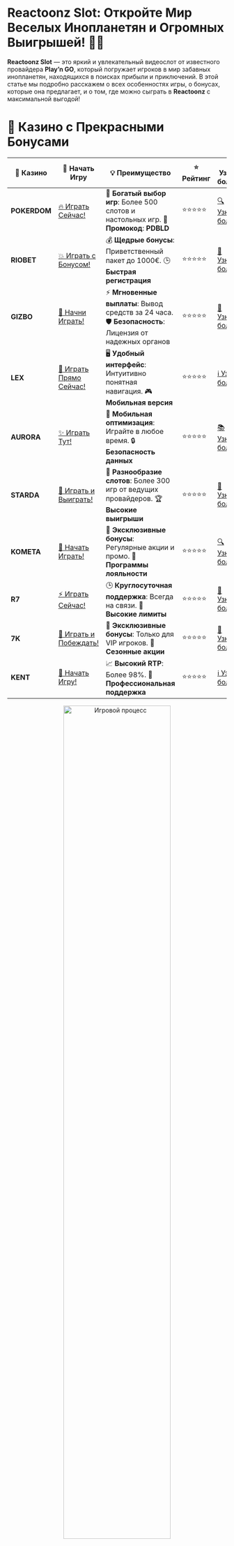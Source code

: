 # **Reactoonz Slot: Откройте Мир Веселых Инопланетян и Огромных Выигрышей! 👾🚀**

**Reactoonz Slot** — это яркий и увлекательный видеослот от известного провайдера **Play’n GO**, который погружает игроков в мир забавных инопланетян, находящихся в поисках прибыли и приключений. В этой статье мы подробно расскажем о всех особенностях игры, о бонусах, которые она предлагает, и о том, где можно сыграть в **Reactoonz** с максимальной выгодой!

# 🌟 Казино с Прекрасными Бонусами

| 🎲 **Казино** | 🔗 **Начать Игру** | 💡 **Преимущество** | ⭐ **Рейтинг** | 🔗 **Узнать больше** | 🆕 **Новая информация** |
|--------------|---------------------|---------------------|----------------|----------------------|-------------------------|
| **POKERDOM**  | [🔥 Играть Сейчас!](https://brandplay.link/4k77v2yx) | 🎉 **Богатый выбор игр**: Более 500 слотов и настольных игр. 🎁 **Промокод**: **PDBLD** | ⭐⭐⭐⭐⭐ | [🔍 Узнать больше](https://brandplay.link/4k77v2yx) | 🏆 **Победители турниров** получают эксклюзивные подарки! |
| **RIOBET**    | [💥 Играть с Бонусом!](https://brandplay.link/7xBLTPyj) | 💰 **Щедрые бонусы**: Приветственный пакет до 1000€. 🕒 **Быстрая регистрация** | ⭐⭐⭐⭐⭐ | [📖 Узнать больше](https://brandplay.link/7xBLTPyj) | 💬 **Поддержка 24/7** для комфортной игры в любое время! |
| **GIZBO**     | [🚀 Начни Играть!](https://brandplay.link/bprXw4YV) | ⚡ **Мгновенные выплаты**: Вывод средств за 24 часа. 🛡️ **Безопасность**: Лицензия от надежных органов | ⭐⭐⭐⭐⭐ | [📝 Узнать больше](https://brandplay.link/bprXw4YV) | 🔒 **SSL-шифрование** для максимальной безопасности данных игроков. |
| **LEX**       | [💎 Играть Прямо Сейчас!](https://brandplay.link/zW4hdDFV) | 🖥️ **Удобный интерфейс**: Интуитивно понятная навигация. 🎮 **Мобильная версия** | ⭐⭐⭐⭐⭐ | [ℹ️ Узнать больше](https://brandplay.link/zW4hdDFV) | 📱 **Поддержка всех мобильных устройств** для удобства игры в любом месте. |
| **AURORA**    | [✨ Играть Тут!](https://10trafic-stat2.com/click/668546556bcc6313411604bd/6766/13032/subaccount) | 📱 **Мобильная оптимизация**: Играйте в любое время. 🔒 **Безопасность данных** | ⭐⭐⭐⭐⭐ | [📚 Узнать больше](https://10trafic-stat2.com/click/668546556bcc6313411604bd/6766/13032/subaccount) | 🌍 **Международная лицензия** на деятельность в разных странах. |
| **STARDА**    | [🎉 Играть и Выиграть!](https://brandplay.link/fB7xwRFL) | 🎰 **Разнообразие слотов**: Более 300 игр от ведущих провайдеров. 🏆 **Высокие выигрыши** | ⭐⭐⭐⭐⭐ | [🔎 Узнать больше](https://brandplay.link/fB7xwRFL) | 🎉 **Ежемесячные турниры** с крупными призами! |
| **KOMETA**    | [🎁 Начать Играть!](https://brandplay.link/8ZymQJV8) | 🎁 **Эксклюзивные бонусы**: Регулярные акции и промо. 🔄 **Программы лояльности** | ⭐⭐⭐⭐⭐ | [🔍 Узнать больше](https://brandplay.link/8ZymQJV8) | 🌟 **Персонализированные предложения** для долгосрочных игроков. |
| **R7**        | [⚡ Играть Сейчас!](https://brandplay.link/bMd3Yjsw) | 🕒 **Круглосуточная поддержка**: Всегда на связи. 💸 **Высокие лимиты** | ⭐⭐⭐⭐⭐ | [📖 Узнать больше](https://brandplay.link/bMd3Yjsw) | 🎯 **Рейтинг игроков** для лучших участников. |
| **7K**        | [🎯 Играть и Побеждать!](https://brandplay.link/BvQyFShp) | 🌟 **Эксклюзивные бонусы**: Только для VIP игроков. 🎉 **Сезонные акции** | ⭐⭐⭐⭐⭐ | [📝 Узнать больше](https://brandplay.link/BvQyFShp) | 🥇 **Особые привилегии** для постоянных игроков. |
| **KENT**      | [🔑 Начать Игру!](https://brandplay.link/Fv2WP3js) | 📈 **Высокий RTP**: Более 98%. 💼 **Профессиональная поддержка** | ⭐⭐⭐⭐⭐ | [ℹ️ Узнать больше](https://brandplay.link/Fv2WP3js) | 💬 **Поддержка на нескольких языках** для удобства игроков. |

<div align="center"> <img src="https://i.pinimg.com/originals/1d/b3/25/1db325483acbe642c6d4e6fdd73a4988.gif" alt="Игровой процесс" width="70%"> </div>
---

# 🚀 Быстрые Выигрыши и Поддержка

| 🎲 **Казино** | 🔗 **Начать Игру** | 💡 **Преимущество** | ⭐ **Рейтинг** | 🔗 **Узнать больше** | 🆕 **Новая информация** |
|--------------|---------------------|---------------------|----------------|----------------------|-------------------------|
| **GAMA**      | [🎯 Играть Прямо Сейчас!](https://brandplay.link/j6NMKsDz) | 🔍 **Интуитивный интерфейс**: Легкость использования. 🏅 **Престижные турниры** | ⭐⭐⭐⭐☆ | [🔎 Узнать больше](https://brandplay.link/j6NMKsDz) | 🏆 **Турниры с большими призами** каждый месяц. |
| **ONION**     | [💥 Играть и Выигрывать!](https://brandplay.link/zBGRVpQ9) | 🤑 **Низкие ставки**: Идеально для начинающих. 🔄 **Быстрые выводы** | ⭐⭐⭐⭐☆ | [🔍 Узнать больше](https://brandplay.link/zBGRVpQ9) | 🎮 **Казино для новичков** с простыми правилами. |
| **ЧЕМПИОН**   | [🏅 Играть в Турнире!](https://temon-gter.cfd/go/lRq?p80412p304504pcc44t17455) | 🏅 **Лояльная программа**: Награды за активность. 🎁 **Ежемесячные бонусы** | ⭐⭐⭐⭐☆ | [📖 Узнать больше](https://temon-gter.cfd/go/lRq?p80412p304504pcc44t17455) | 🥇 **Турниры и лояльность** — каждый шаг вознаграждается. |
| **VAVADA**    | [🚀 Играть Без Ожидания!](https://vavadapartner.pro/?promo=ea5c9275-6854-4505-94fc-95ab18221945-linkb2) | 🚀 **Быстрая регистрация**: Начните играть мгновенно. 🔐 **Безопасные транзакции** | ⭐⭐⭐⭐☆ | [📝 Узнать больше](https://vavadapartner.pro/?promo=ea5c9275-6854-4505-94fc-95ab18221945-linkb2) | 🏆 **Программа для новых игроков** с бонусами за регистрацию. |
| **FRIENDS**   | [🎉 Играть и Развлекаться!](https://gofriends.mba/linkb2) | 🤝 **Социальные игры**: Играйте с друзьями. 🌐 **Мультиплатформенность** | ⭐⭐⭐⭐☆ | [ℹ️ Узнать больше](https://gofriends.mba/linkb2) | 🎮 **Играйте с друзьями** и зарабатывайте бонусы за совместные действия. |
| **1WIN**      | [⚡ Играть и Выигрывать!](https://brandplay.link/smXVpBbG) | 🏆 **Спортивные ставки**: Широкий выбор видов спорта. 💵 **Высокие коэффициенты** | ⭐⭐⭐⭐☆ | [📚 Узнать больше](https://brandplay.link/smXVpBbG) | ⚽ **Бонусы на спортивные ставки** для активных игроков. |
| **DRIP**      | [💥 Играть Сразу!](https://drp-ircp01.com/c07e6a3db) | 🌐 **Инновационные игры**: Новейшие игровые технологии. 🛡️ **Высокая безопасность** | ⭐⭐⭐⭐☆ | [🔎 Узнать больше](https://drp-ircp01.com/c07e6a3db) | 🔧 **Инновационные функции** для удобства игры. |
| **JOYCASINO** | [🎰 Играть И Побеждать!](https://rpc30.call2me.pro/?/ru/registration?apkpop=0&partner=p24970p3291217pc98f) | 🎁 **Приятные бонусы**: Ежедневные акции и подарки. 🕹️ **Разнообразие игр** | ⭐⭐⭐⭐☆ | [🔍 Узнать больше](https://rpc30.call2me.pro/?/ru/registration?apkpop=0&partner=p24970p3291217pc98f) | 🎉 **Щедрые фриспины** для новых игроков. |
| **PLAYFORTUNA** | [🔥 Играть С Бонусом!](https://fortunapromo.net/alt/playfortuna/registration?0dc4a9362a71feb7e3f165fb8e766f70) | 🎉 **Регулярные акции**: Бонусы, фриспины и многое другое. 🏅 **Турниры** | ⭐⭐⭐⭐☆ | [📚 Узнать больше](https://fortunapromo.net/alt/playfortuna/registration?0dc4a9362a71feb7e3f165fb8e766f70) | 🎯 **Выгодные предложения** на популярные игры. |
| **SYKAA**     | [💸 Играть Сейчас!](https://s-two-way.com/?source=linkb2&pid=30697) | 💸 **Доступные ставки**: Идеально для новичков. 🎁 **Щедрые бонусы** | ⭐⭐⭐⭐☆ | [🔍 Узнать больше](https://s-two-way.com/?source=linkb2&pid=30697) | 💥 **Акции с большими бонусами** для новичков и опытных игроков. |

<div align="center"> <img src="https://schaeffers-cdn.s3.amazonaws.com/images/default-source/schaeffers-cdn-images/default-images/sectors/bigstock-casino-gambling-concept-with-f-369012793.jpg?sfvrsn=493ad806_4" alt="Игровой процесс" width="70%"> </div>
---

# 💸 Казино с Привлекательными Программами Лояльности

| 🎲 **Казино** | 🔗 **Начать Игру** | 💡 **Преимущество** | ⭐ **Рейтинг** | 🔗 **Узнать больше** | 🆕 **Новая информация** |
|--------------|---------------------|---------------------|----------------|----------------------|-------------------------|
| **KOMETA**    | [🎯 Начни Играть!](https://brandplay.link/8ZymQJV8) | 🎁 **Эксклюзивные бонусы**: Регулярные акции и промо. 🔄 **Программы лояльности** | ⭐⭐⭐⭐⭐ | [🔍 Узнать больше](https://brandplay.link/8ZymQJV8) | 🌟 **Персонализированные предложения** для долгосрочных игроков. |
| **1Xslots**   | [🏅 Играть Прямо Сейчас!](https://brandplay.link/hSB1khtr) | 🎉 **Множество акций**: Еженедельные бонусы и турниры. 🛡️ **Безопасность** | ⭐⭐⭐⭐⭐ | [📚 Узнать больше](https://brandplay.link/hSB1khtr) | 🏅 **Награды за активность**: участники программы лояльности получают специальные привилегии. |
| **R7**        | [🚀 Играть Сейчас!](https://brandplay.link/bMd3Yjsw) | 🕒 **Круглосуточная поддержка**: Всегда на связи. 💸 **Высокие лимиты** | ⭐⭐⭐⭐⭐ | [📖 Узнать больше](https://brandplay.link/bMd3Yjsw) | 💬 **VIP-поддержка** для постоянных игроков с приоритетом. |

<div align="center"> <img src="https://i.pinimg.com/originals/1d/b3/25/1db325483acbe642c6d4e6fdd73a4988.gif" alt="Игровой процесс" width="70%"> </div>
---

## Что Такое Reactoonz Slot? 🛸🌌

**Reactoonz** — это слот, который представляет собой необычный игровой процесс с сеткой 7x7 и механикой **Cluster Pays**, где выигрыши образуются при сопоставлении одинаковых символов, расположенных рядом. Этот слот привлекает игроков своей оригинальной концепцией, необычными функциями и яркой графикой. Вы окажетесь в мире милых, но достаточно странных инопланетян, каждый из которых обладает уникальными способностями, которые могут значительно увеличить ваш выигрыш.

### Основные Характеристики Reactoonz Slot 🎰💥

1. **Тематика и Дизайн** 👽
   Весь дизайн игры выполнен в ярких и веселых цветах, а инопланетяне, которые появляются на экране, не могут не вызвать улыбку. Это придает игре легкость и приятную атмосферу. Музыка и звуковые эффекты только добавляют динамики и увлекательности в игровой процесс.

2. **Сетка 7x7 и Механика Cluster Pays** 🔄
   В отличие от традиционных слотов с барабанами, **Reactoonz** использует сетку 7x7, где выигрыши могут быть получены при сборе групп одинаковых символов, расположенных по горизонтали или вертикали. Чем больше символов в группе, тем выше выигрыш.

3. **Генератор Лазерных Выигрышей (Quantum) ⚡**
   Один из самых интересных элементов игры — это **Quantum** генератор, который добавляет дополнительные бонусы в виде множителей или новых символов для создания большего числа выигрышных комбинаций. Он запускается случайным образом, что делает каждый спин еще более захватывающим.

4. **Функция «Giant Symbols»** 🦸‍♂️
   В **Reactoonz** есть функция **Giant Symbols**, когда символы становятся огромными и занимают несколько ячеек на сетке. Это увеличивает шансы на создание крупных выигрышных комбинаций.

5. **Бонусные Функции** 🎁
   В игре есть несколько бонусных функций, которые помогают увеличить шанс на крупные выигрыши:
   - **Energoon**: преобразует символы в случайные, увеличивая шансы на выигрыш.
   - **Fluctoon**: добавляет дополнительные символы и создает новые выигрышные комбинации.
   - **Quantum Leap**: активирует случайные бонусы и множители.
   - **Free Spins**: предоставляет возможность вращать сетку бесплатно, что существенно увеличивает шансы на крупные выигрыши.

6. **RTP и Волатильность** 🎯
   **Reactoonz Slot** имеет RTP (возврат игроку) около 96.51%, что является довольно высоким показателем для современных слотов. Волатильность игры высокая, что означает, что выигрыши бывают редкими, но очень крупными.

## Где Играть в Reactoonz Slot? 🎮

Если вы хотите попробовать удачу и сыграть в **Reactoonz** на реальные деньги, выбирайте надежное онлайн-казино, которое предлагает эту игру. Мы подготовили список лучших казино, где вы сможете насладиться игрой и выиграть реальные деньги.

### 1. **Pokerdom** 🏆💎

**Pokerdom** — это одно из самых популярных онлайн-казино, которое предлагает широкий выбор игр, включая **Reactoonz** от **Play’n GO**. Казино радует игроков отличными бонусами, фриспинами и быстрыми выплатами.

#### Плюсы:
- Множество слотов от **Play’n GO**
- Регулярные бонусы и фриспины
- Удобные способы оплаты и вывода средств

#### Минусы:
- Казино доступно не во всех странах

### 2. **Riobet** 🎰🎉

**Riobet** — это казино с большим выбором игр и высоким качеством обслуживания клиентов. В **Riobet** вы найдете **Reactoonz Slot**, а также множество других слотов и настольных игр.

#### Плюсы:
- Отличная поддержка игроков
- Регулярные акции и бонусы
- Широкий выбор платежных систем

#### Минусы:
- Ограниченная бонусная программа для некоторых стран

### 3. **Gizbo** 🌟💰

**Gizbo** — это казино, которое славится своей стабильностью и отличным ассортиментом игр, включая популярные слоты от **Play’n GO**. Здесь можно наслаждаться **Reactoonz** и зарабатывать реальные деньги.

#### Плюсы:
- Простота регистрации и вывода средств
- Отличные бонусы и акции
- Удобный мобильный интерфейс

#### Минусы:
- Некоторые ограничения для игроков из других стран

## Советы для Игры в Reactoonz Slot 🎯

1. **Используйте Бонусы и Фриспины**: Активируйте бонусные функции, чтобы увеличить свои шансы на выигрыши. Постоянно ищите способы получить фриспины и бонусы, чтобы максимизировать прибыль.
2. **Играй Мудро**: С учетом высокой волатильности, важно установить лимит для своих ставок и следить за своим балансом, чтобы оставаться в игре как можно дольше.
3. **Пробуйте Демоверсию**: Перед тем как играть на реальные деньги, попробуйте демоверсию **Reactoonz**. Это поможет вам лучше понять механики игры и стать более уверенным в своих действиях.

## Заключение 🎯💥

**Reactoonz Slot** — это невероятно увлекательная и яркая игра с необычным игровым процессом, бонусами и функциями, которые делают каждое вращение уникальным. Слот обладает не только веселым дизайном, но и отличными шансами на крупные выигрыши благодаря своей механике **Cluster Pays** и бонусным функциям. 

Если вы хотите испытать удачу в **Reactoonz**, выберите одно из рекомендованных казино, таких как **Pokerdom**, **Riobet** или **Gizbo**, и наслаждайтесь невероятным игровым процессом и шансами на выигрыш! 🚀👾
